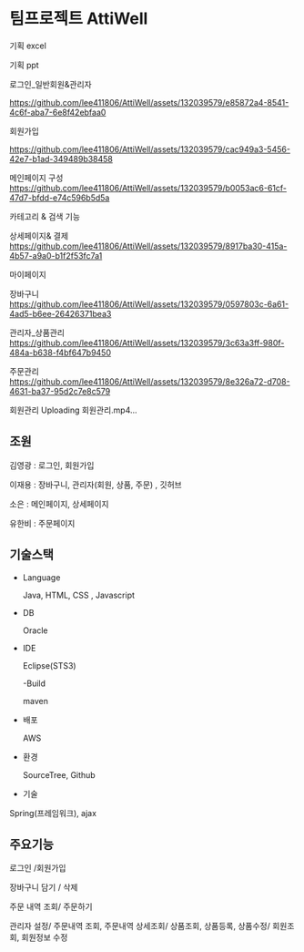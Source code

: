 # 팀프로젝트 AttiWell


기획 excel


기획 ppt


로그인_일반회원&관리자

https://github.com/lee411806/AttiWell/assets/132039579/e85872a4-8541-4c6f-aba7-6e8f42ebfaa0


회원가입

https://github.com/lee411806/AttiWell/assets/132039579/cac949a3-5456-42e7-b1ad-349489b38458


메인페이지 구성
https://github.com/lee411806/AttiWell/assets/132039579/b0053ac6-61cf-47d7-bfdd-e74c596b5d5a


카테고리 & 검색 기능


상세페이지& 결제
https://github.com/lee411806/AttiWell/assets/132039579/8917ba30-415a-4b57-a9a0-b1f2f53fc7a1


마이페이지


장바구니
https://github.com/lee411806/AttiWell/assets/132039579/0597803c-6a61-4ad5-b6ee-26426371bea3


관리자_상품관리
https://github.com/lee411806/AttiWell/assets/132039579/3c63a3ff-980f-484a-b638-f4bf647b9450


주문관리
https://github.com/lee411806/AttiWell/assets/132039579/8e326a72-d708-4631-ba37-95d2c7e8c579


회원관리
Uploading 회원관리.mp4…













## 조원
김영광 : 로그인, 회원가입

이재용 : 장바구니, 관리자(회원, 상품, 주문) , 깃허브

  소은 : 메인페이지, 상세페이지
  
유한비 : 주문페이지


 ## 기술스택

 
- Language


   Java, HTML, CSS , Javascript

  
- DB


  Oracle



- IDE


  Eclipse(STS3)


  -Build


  maven


- 배포


  AWS


 - 환경


     SourceTree, Github


- 기술

  
 Spring(프레임워크), ajax



  
## 주요기능

 로그인 /회원가입


 장바구니 담기 / 삭제


 주문 내역 조회/ 주문하기


관리자 설정/  주문내역 조회, 주문내역 상세조회/ 상품조회, 상품등록, 상품수정/  회원조회, 회원정보 수정
  
